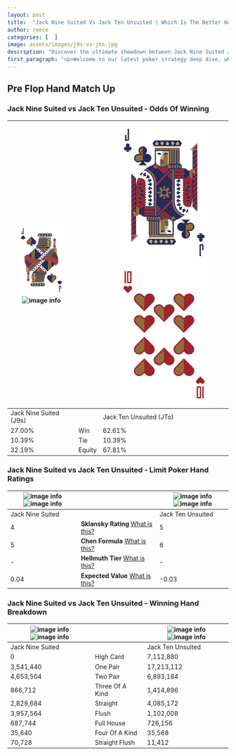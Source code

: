 ```yaml
---
layout: post
title:  "Jack Nine Suited Vs Jack Ten Unsuited | Which Is The Better Hand In Poker? A Complete Guide"
author: reece
categories: [  ]
image: assets/images/j9s-vs-jto.jpg
description: "Discover the ultimate showdown between Jack Nine Suited and Jack Ten Unsuited in poker! Uncover the odds, strategies, and scenarios where one hand triumphs over the other. Get ready to up your poker game with this thrilling analysis."
first_paragraph: "<p>Welcome to our latest poker strategy deep dive, where we're pitting two distinct hands against each other in a high-stakes showdown: Jack Nine Suited vs Jack Ten Unsuited.</p><p>In the dynamic world of poker, every decision counts, and knowing which hand holds the upper hand is key to your success at the table.</p><p>In this article, we'll dissect these two hands, explore the scenarios where one dominates the other, and equip you with the knowledge to make strategic choices that can tip the odds in your favor.</p><p>Get ready to unravel the intriguing dynamics of these poker hands and elevate your game to new heights.</p>"
---
```




[comment]: # (sp0)

## Pre Flop Hand Match Up

<div class="table hand-ratings" markdown="1"> 



### Jack Nine Suited vs Jack Ten Unsuited - Odds Of Winning


    
| ![image info](assets/images/hand1/j.png) ![image info](assets/images/hand1/9s.png) |  | ![image info](assets/images/hand2/j.png) ![image info](assets/images/hand2/to.png) |
| -------- | -------- | -------- |
| Jack Nine Suited (J9s) |  | Jack Ten Unsuited (JTo) |
| 27.00% | Win | 62.61% |
| 10.39% | Tie | 10.39% |
| 32.19% | Equity | 67.81% |




[comment]: # (sp1)



### Jack Nine Suited vs Jack Ten Unsuited - Limit Poker Hand Ratings


    
| ![image info](https://www.riverpairs.com/assets/images/hand1/j.png) ![image info](https://www.riverpairs.com/assets/images/hand1/9s.png) |  | ![image info](https://www.riverpairs.com/assets/images/hand2/j.png) ![image info](https://www.riverpairs.com/assets/images/hand2/to.png) |
| -------- | -------- | -------- |
| Jack Nine Suited |  | Jack Ten Unsuited |
| 4 | **Sklansky Rating** [What is this?](/sklansky-rating-explained) | 5 |
| 5 | **Chen Formula** [What is this?](/chen-formula-explained) | 6 |
| - | **Hellmuth Tier** [What is this?](/Hellmuth-tier-explained) | - |
| 0.04 | **Expected Value** [What is this?](/expected-value-explained) | -0.03 |




[comment]: # (sp2)



### Jack Nine Suited vs Jack Ten Unsuited - Winning Hand Breakdown


    
| ![image info](https://www.riverpairs.com/assets/images/hand1/j.png) ![image info](https://www.riverpairs.com/assets/images/hand1/9s.png) |  | ![image info](https://www.riverpairs.com/assets/images/hand2/j.png) ![image info](https://www.riverpairs.com/assets/images/hand2/to.png) |
| -------- | -------- | -------- |
| Jack Nine Suited |  | Jack Ten Unsuited |
| 0 | High Card | 7,112,880 |
| 3,541,440 | One Pair | 17,213,112 |
| 4,653,504 | Two Pair | 6,893,184 |
| 866,712 | Three Of A Kind | 1,414,896 |
| 2,829,684 | Straight | 4,085,172 |
| 3,957,564 | Flush | 1,102,008 |
| 687,744 | Full House | 726,156 |
| 35,640 | Four Of A Kind | 35,568 |
| 70,728 | Straight Flush | 11,412 |




[comment]: # (sp3)



</div>

[comment]: # (sp4)



[comment]: # (sp5)


